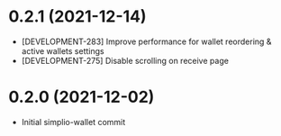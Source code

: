 # 0.2.1 (2021-12-14)
* [DEVELOPMENT-283] Improve performance for wallet reordering & active wallets settings
* [DEVELOPMENT-275] Disable scrolling on receive page

# 0.2.0 (2021-12-02)
* Initial simplio-wallet commit

